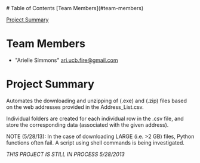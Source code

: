 
<html>
<head>
</head>
<body>
# Table of Contents
[Team Members](#team-members)

[Project Summary](#project-summary)

# <a name="team-members"></a>Team Members
* "Arielle Simmons" <ari.ucb.fire@gmail.com>
	
# <a name="project-summary"></a>Project Summary
Automates the downloading and unzipping of (.exe) and (.zip) files based on the web addresses provided in the 
Address_List.csv. 

Individual folders are created for each individual row
in the .csv file, and store the corresponding data (associated with the given address).

NOTE (5/28/13): In the case of downloading LARGE (i.e. >2 GB) files,
Python functions often fail. A script using shell commands is being investigated.


*THIS PROJECT IS STILL IN PROCESS 5/28/2013*
 
</body>
</html>